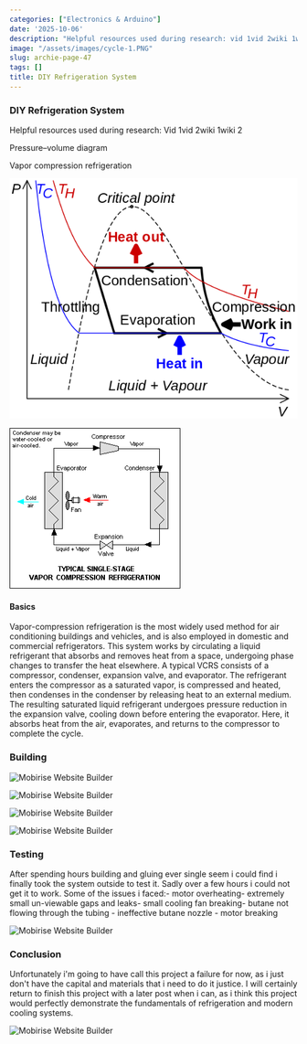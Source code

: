 ```yaml
---
categories: ["Electronics & Arduino"]
date: '2025-10-06'
description: "Helpful resources used during research: vid 1vid 2wiki 1wiki 2"
image: "/assets/images/cycle-1.PNG"
slug: archie-page-47
tags: []
title: DIY Refrigeration System
---
```



### DIY Refrigeration System




Helpful resources used during research: Vid 1vid 2wiki 1wiki 2




Pressure–volume diagram


Vapor compression refrigeration


![Mobirise Website Builder](/assets/images/re-cycle.PNG)


![Mobirise Website Builder](/assets/images/cycle.PNG)




#### Basics


Vapor-compression refrigeration is the most widely used method for air conditioning buildings and vehicles, and is also employed in domestic and commercial refrigerators. This system works by circulating a liquid refrigerant that absorbs and removes heat from a space, undergoing phase changes to transfer the heat elsewhere. A typical VCRS consists of a compressor, condenser, expansion valve, and evaporator. The refrigerant enters the compressor as a saturated vapor, is compressed and heated, then condenses in the condenser by releasing heat to an external medium. The resulting saturated liquid refrigerant undergoes pressure reduction in the expansion valve, cooling down before entering the evaporator. Here, it absorbs heat from the air, evaporates, and returns to the compressor to complete the cycle.




### Building




![Mobirise Website Builder](/assets/images/img-1604.JPG)


![Mobirise Website Builder](/assets/images/img-1610.JPG)


![Mobirise Website Builder](/assets/images/img-1614.JPG)


![Mobirise Website Builder](/assets/images/img-1671.JPG)




### Testing


After spending hours building and gluing ever single seem i could find i finally took the system outside to test it. Sadly over a few hours i could not get it to work. Some of the issues i faced:- motor overheating- extremely small un-viewable gaps and leaks- small cooling fan breaking- butane not flowing through the tubing - ineffective butane nozzle - motor breaking


![Mobirise Website Builder](/assets/images/img-1673.JPG)




### Conclusion


Unfortunately i'm going to have call this project a failure for now, as i just don't have the capital and materials that i need to do it justice. I will certainly return to finish this project with a later post when i can, as i think this project would perfectly demonstrate the fundamentals of refrigeration and modern cooling systems.


![Mobirise Website Builder](/assets/images/img-1672.JPG)


